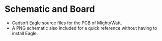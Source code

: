 # Schematic and Board
- Cadsoft Eagle source files for the PCB of MightyWatt.
- A PNG schematic also included for a quick reference without having to install Eagle.
